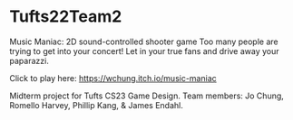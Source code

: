 # Tufts22Team2
Music Maniac: 2D sound-controlled shooter game
Too many people are trying to get into your concert! Let in your true fans and drive away your paparazzi.

Click to play here: https://wchung.itch.io/music-maniac

Midterm project for Tufts CS23 Game Design. 
Team members: Jo Chung, Romello Harvey,  Phillip Kang, & James Endahl.
